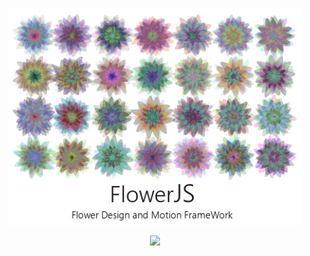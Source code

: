 <p align="center"><img width="470px" src="https://raw.githubusercontent.com/jirotubuyaki/jirotubuyaki.github.io/master/gimp/profile.png"></p>

<p align="center">
  <img src="https://skillicons.dev/icons?i=scala,java,rust,r,julia,php,js,html,css,linux,github,maven,vscode,mysql"><br>
</p>

<!--

### Recent Results
* Apache PredictionIO Pull Requests (Bayesian Nonparametric Chinese Restaurant Process Clustering)  [[URL]](https://github.com/apache/predictionio/pull/458)
* R package CRAN accept (Monte Carlo Option Pricing Algorithms for Jump Diffusion Models with Correlational Companies)  [[URL]](https://cran.r-project.org/web/packages/Jdmbs/index.html)
* New Art Works Generative Arts Music Rose by CreateJS [[Rose]](https://github.com/jirotubuyaki/Rose)
* New Art Works The particles for flat paths for design parts on web pages [[PathFlat]](https://github.com/jirotubuyaki/PathFlat)
* New Physics Simulation by CreateJS [[Physics]](https://github.com/jirotubuyaki/HTML5-Canvas-Vector-Physics)

### Bayesian & Stochastics Math Works 
<p align="left">
<a href="https://github.com/jirotubuyaki/ThunderBayes.jl"><img width="278" src="https://github-readme-stats.vercel.app/api/pin/?username=jirotubuyaki&repo=ThunderBayes.jl&theme=react&bg_color=1F222E&title_color=F85D7F&hide_border=true&icon_color=F8D866&show_icons=false" alt="github-readme-streak-stats"></a>
<a href="https://github.com/jirotubuyaki/Jdmbs"><img width="278" src="https://github-readme-stats.vercel.app/api/pin/?username=jirotubuyaki&repo=Jdmbs&theme=react&bg_color=1F222E&title_color=F85D7F&hide_border=true&icon_color=F8D866&show_icons=false" alt="github-readme-streak-stats"></a>
<a href="https://github.com/jirotubuyaki/ThunderBayesR"><img width="278" src="https://github-readme-stats.vercel.app/api/pin/?username=jirotubuyaki&repo=ThunderBayesR&theme=react&bg_color=1F222E&title_color=F85D7F&hide_border=true&icon_color=F8D866&show_icons=false" alt="github-readme-streak-stats"></a>
<a href="https://github.com/jirotubuyaki/predictionio-template-crp-clustering"><img width="278" src="https://github-readme-stats.vercel.app/api/pin/?username=jirotubuyaki&repo=predictionio-template-crp-clustering&theme=react&bg_color=1F222E&title_color=F85D7F&hide_border=true&icon_color=F8D866&show_icons=false" alt="github-readme-streak-stats"></a>
<a href="https://github.com/jirotubuyaki/HTML5-Canvas-Vector-Physics"><img width="278" src="https://github-readme-stats.vercel.app/api/pin/?username=jirotubuyaki&repo=HTML5-Canvas-Vector-Physics&theme=react&bg_color=1F222E&title_color=F85D7F&hide_border=true&icon_color=F8D866&show_icons=false" alt="github-readme-streak-stats"></a>
<a href="https://github.com/jirotubuyaki/HTML5-Canvas-Hilbert-Curve"><img width="278" src="https://github-readme-stats.vercel.app/api/pin/?username=jirotubuyaki&repo=HTML5-Canvas-Hilbert-Curve&theme=react&bg_color=1F222E&title_color=F85D7F&hide_border=true&icon_color=F8D866&show_icons=false" alt="github-readme-streak-stats"></a>
</p>
  
### Design Parts for HTML5 Canvas
Please use it on your web pages.
<p align="left">
<a href="https://github.com/jirotubuyaki/HTML5-Canvas-Animation-FlowerRnd"><img width="278" src="https://github-readme-stats.vercel.app/api/pin/?username=jirotubuyaki&repo=HTML5-Canvas-Animation-FlowerRnd&theme=react&bg_color=1F222E&title_color=F85D7F&hide_border=true&icon_color=F8D866&show_icons=false" alt="github-readme-streak-stats"></a>
<a href="https://github.com/jirotubuyaki/HTML5-Canvas-Animation-Clock"><img width="278" src="https://github-readme-stats.vercel.app/api/pin/?username=jirotubuyaki&repo=HTML5-Canvas-Animation-Clock&theme=react&bg_color=1F222E&title_color=F85D7F&hide_border=false&icon_color=F8D866&show_icons=false" alt="github-readme-streak-stats"></a>
 <a href="https://github.com/jirotubuyaki/HTML5-Canvas-Animation-ActiveText"><img width="278" src="https://github-readme-stats.vercel.app/api/pin/?username=jirotubuyaki&repo=HTML5-Canvas-Animation-ActiveText&theme=react&bg_color=1F222E&title_color=F85D7F&hide_border=true&icon_color=F8D866&show_icons=false" alt="github-readme-streak-stats"></a>
<a href="https://github.com/jirotubuyaki/HTML5-Canvas-Animation-Line"><img width="278" src="https://github-readme-stats.vercel.app/api/pin/?username=jirotubuyaki&repo=HTML5-Canvas-Animation-Line&theme=react&bg_color=1F222E&title_color=F85D7F&hide_border=true&icon_color=F8D866&show_icons=false" alt="github-readme-streak-stats"></a>
</p>

### Art Works for HTML5 Canvas
Please modify & use it on your web pages.
<p align="left">
  <a href="https://github.com/jirotubuyaki/HTML5-Canvas-Animation-Rose"><img width="278" src="https://github-readme-stats.vercel.app/api/pin/?username=jirotubuyaki&repo=HTML5-Canvas-animation-Rose&theme=react&bg_color=1F222E&title_color=F85D7F&hide_border=false&icon_color=F8D866&show_icons=false" alt="github-readme-streak-stats"></a>
  <a href="https://github.com/jirotubuyaki/HTML5-Canvas-Animation-World"><img width="278" src="https://github-readme-stats.vercel.app/api/pin/?username=jirotubuyaki&repo=HTML5-Canvas-Animation-World&theme=react&bg_color=1F222E&title_color=F85D7F&hide_border=true&icon_color=F8D866&show_icons=false" alt="github-readme-streak-stats"></a>
  <a href="https://github.com/jirotubuyaki/HTML5-Canvas-Animation-Sphere"><img width="278" src="https://github-readme-stats.vercel.app/api/pin/?username=jirotubuyaki&repo=HTML5-Canvas-Animation-Sphere&theme=react&bg_color=1F222E&title_color=F85D7F&hide_border=true&icon_color=F8D866&show_icons=false" alt="github-readme-streak-stats"></a>
 <a href="https://github.com/jirotubuyaki/HTML5-Canvas-Animation-Flower"><img width="278" src="https://github-readme-stats.vercel.app/api/pin/?username=jirotubuyaki&repo=HTML5-Canvas-Animation-Flower&theme=react&bg_color=1F222E&title_color=F85D7F&hide_border=true&icon_color=F8D866&show_icons=false" alt="github-readme-streak-stats"></a>
  <a href="https://github.com/jirotubuyaki/HTML5-Canvas-Animation-PathFlat"><img width="278" src="https://github-readme-stats.vercel.app/api/pin/?username=jirotubuyaki&repo=HTML5-Canvas-Animation-PathFlat&theme=react&bg_color=1F222E&title_color=F85D7F&hide_border=true&icon_color=F8D866&show_icons=false" alt="github-readme-streak-stats"></a>
</p>

-->
